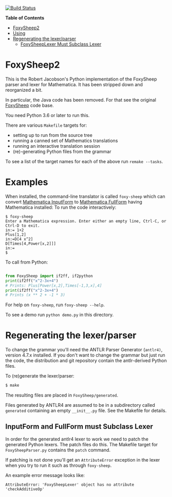 [![Build Status](https://travis-ci.org/rocky/FoxySheep2.svg?branch=master)](https://travis-ci.org/rocky/FoxySheep2)

<!-- markdown-toc start - Don't edit this section. Run M-x markdown-toc-refresh-toc -->
**Table of Contents**

- [FoxySheep2](#foxysheep2)
- [Using](#using)
- [Regenerating the lexer/parser](#regenerating-the-lexerparser)
    - [FoxySheepLexer Must Subclass Lexer](#foxysheeplexer-must-subclass-lexer)

<!-- markdown-toc end -->
# FoxySheep2

This is the Robert Jacobson's Python implementation of the FoxySheep parser and lexer for Mathematica.
It has been stripped down and reorganized a bit.

In particular, the Java code has been removed. For that see the original [FoxySheep](https://github.com/rljacobson/FoxySheep) code base.

You need Python 3.6 or later to run this.

There are various `Makefile` targets for:

* setting up to run from the source tree
* running a canned set of Mathematics translations
* running an interactive translation session
* (re)-generating Python files from the grammar

To see a list of the target names for each of the above run `remake --tasks`.

# Examples

When installed, the command-line translator is called `foxy-sheep`
which can convert [Mathematica InputForm](https://reference.wolfram.com/language/ref/InputForm.html) to [Mathematica FullForm](https://reference.wolfram.com/language/ref/FullForm.html)
having Mathematica installed: To run the code interactively:

```
$ foxy-sheep
Enter a Mathematica expression. Enter either an empty line, Ctrl-C, or Ctrl-D to exit.
in:= 1+2
Plus[1,2]
in:=D[4 x^2]
D[Times[4,Power[x,2]]]
in:=
$
```

To call from Python:

```python

from FoxySheep import if2ff, if2python
print(if2ff("x^2-3x+4")
# Prints: Plus[Power[x,2],Times[-1,3,x],4]
print(if2ff("x^2-3x+4")
# Prints (x ** 2 + -1 * 3)
```


For help on `foxy-sheep`, run `foxy-sheep --help`.

To see a demo run `python demo.py` in this directory.

# Regenerating the lexer/parser

To change the grammar you'll need the ANTLR Parser Generator (`antlr4)`, version 4.7.x  installed. If you don't want to change the grammar but just run the code, the distribution and git repository contain the antlr-derived Python files.

To (re)generate the lexer/parser:

```bash
$ make
```

The resulting files are placed in `FoxySheep/generated`.

Files generated by ANTLR4 are assumed to be in a subdirectory called `generated` containing an empty `__init__.py` file. See the Makefile for details.

## InputForm and FullForm must Subclass Lexer

In order for the generated antlr4 lexer to work we need to patch the generated Python lexers. The patch files do this.
The Makefile target for `FoxySheepParser.py` contains the `patch` command.

If patching is not done you'll get an `AttributeError` exception in the lexer when you try to run it such as through `foxy-sheep`.

An example error message looks like:

```
AttributeError: 'FoxySheepLexer' object has no attribute 'checkAdditiveOp'
```
